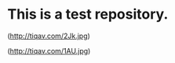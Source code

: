 This is a test repository.
==========================

(http://tiqav.com/2Jk.jpg)

(http://tiqav.com/1AU.jpg)
